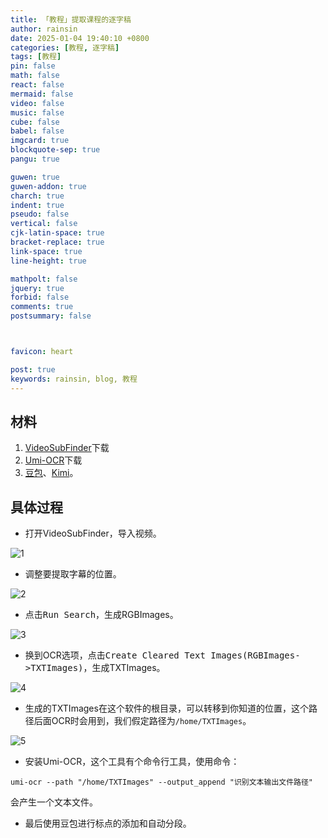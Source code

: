 ```yaml
---
title: 「教程」提取课程的逐字稿
author: rainsin
date: 2025-01-04 19:40:10 +0800
categories: [教程, 逐字稿]
tags: [教程]
pin: false
math: false
react: false
mermaid: false
video: false
music: false
cube: false
babel: false
imgcard: true
blockquote-sep: true
pangu: true

guwen: true
guwen-addon: true
charch: true
indent: true
pseudo: false
vertical: false
cjk-latin-space: true
bracket-replace: true
link-space: true
line-height: true

mathpolt: false
jquery: true
forbid: false
comments: true
postsummary: false



favicon: heart

post: true
keywords: rainsin, blog, 教程
---
```


## 材料

1. [VideoSubFinder](https://sourceforge.net/projects/videosubfinder/)下载
2. [Umi-OCR](https://github.com/hiroi-sora/Umi-OCR)下载
3. [豆包](https://www.doubao.com/chat)、[Kimi](https://kimi.moonshot.cn/)。

## 具体过程

- 打开VideoSubFinder，导入视频。

![1](https://rainsinpan.hk.cpolar.io/img/post/method/%E5%B1%8F%E5%B9%95%E6%88%AA%E5%9B%BE%202025-01-05%20072829.png)

- 调整要提取字幕的位置。

![2](https://rainsinpan.hk.cpolar.io/img/post/method/%E5%B1%8F%E5%B9%95%E6%88%AA%E5%9B%BE%202025-01-05%20072929.png)

- 点击<kbd>Run Search</kbd>，生成RGBImages。

![3](https://rainsinpan.hk.cpolar.io/img/post/method/%E5%B1%8F%E5%B9%95%E6%88%AA%E5%9B%BE%202025-01-05%20072941.png)

- 换到OCR选项，点击<kbd>Create Cleared Text Images(RGBImages->TXTImages)</kbd>，生成TXTImages。

![4](https://rainsinpan.hk.cpolar.io/img/post/method/%E5%B1%8F%E5%B9%95%E6%88%AA%E5%9B%BE%202025-01-05%20072958.png)

- 生成的TXTImages在这个软件的根目录，可以转移到你知道的位置，这个路径后面OCR时会用到，我们假定路径为`/home/TXTImages`。

![5](https://rainsinpan.hk.cpolar.io/img/post/method/%E5%B1%8F%E5%B9%95%E6%88%AA%E5%9B%BE%202025-01-05%20073019.png)

- 安装Umi-OCR，这个工具有个命令行工具，使用命令：

```shell
umi-ocr --path "/home/TXTImages" --output_append "识别文本输出文件路径"
```

会产生一个文本文件。

- 最后使用豆包进行标点的添加和自动分段。